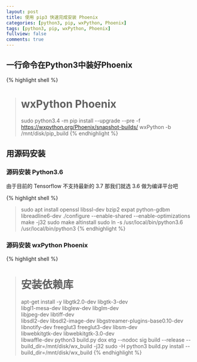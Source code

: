 ```yaml
---
layout: post
title: 使用 pip3 快速完成安装 Phoenix
categories: [python3, pip, wxPython, Phoenix]
tags: [python3, pip, wxPython, Phoenix]
fullview: false
comments: true
---
```


## 一行命令在Python3中装好Phoenix

{% highlight shell %}
> # wxPython Phoenix
> sudo python3.4 -m pip install --upgrade --pre -f https://wxpython.org/Phoenix/snapshot-builds/ wxPython -b /mnt/disk/pip_build
{% endhighlight %}

## 用源码安装
### 源码安装 Python3.6
由于目前的 Tensorflow 不支持最新的 3.7 那我们就选 3.6 做为编译平台吧

{% highlight shell %}
> sudo apt install openssl libssl-dev bzip2 expat python-gdbm libreadline6-dev
> ./configure --enable-shared --enable-optimizations
> make -j32
> sudo make altinstall
> sudo ln -s /usr/local/bin/python3.6 /usr/local/bin/python3
{% endhighlight %}

### 源码安装 wxPython Phoenix
{% highlight shell %}
> # 安装依赖库
> apt-get install -y libgtk2.0-dev libgtk-3-dev \
	libgl1-mesa-dev libglew-dev libglm-dev \
	libjpeg-dev libtiff-dev \
	libsdl2-dev libsdl2-image-dev libgstreamer-plugins-base0.10-dev \
	libnotify-dev freeglut3 freeglut3-dev libsm-dev \
	libwebkitgtk-dev libwebkitgtk-3.0-dev \
	libwaffle-dev
> python3 build.py dox etg --nodoc sig build --release --build_dir=/mnt/disk/wx_build -j32
> sudo -H python3 build.py install --build_dir=/mnt/disk/wx_build
{% endhighlight %}

